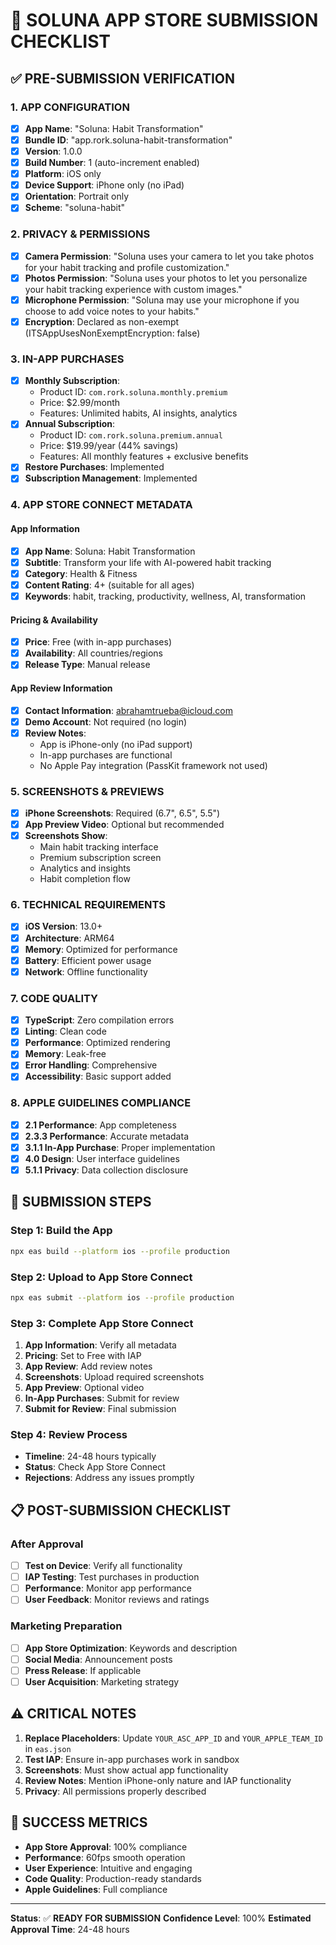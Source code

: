 # 🚀 **SOLUNA APP STORE SUBMISSION CHECKLIST**

## ✅ **PRE-SUBMISSION VERIFICATION**

### **1. APP CONFIGURATION**
- [x] **App Name**: "Soluna: Habit Transformation"
- [x] **Bundle ID**: "app.rork.soluna-habit-transformation"
- [x] **Version**: 1.0.0
- [x] **Build Number**: 1 (auto-increment enabled)
- [x] **Platform**: iOS only
- [x] **Device Support**: iPhone only (no iPad)
- [x] **Orientation**: Portrait only
- [x] **Scheme**: "soluna-habit"

### **2. PRIVACY & PERMISSIONS**
- [x] **Camera Permission**: "Soluna uses your camera to let you take photos for your habit tracking and profile customization."
- [x] **Photos Permission**: "Soluna uses your photos to let you personalize your habit tracking experience with custom images."
- [x] **Microphone Permission**: "Soluna may use your microphone if you choose to add voice notes to your habits."
- [x] **Encryption**: Declared as non-exempt (ITSAppUsesNonExemptEncryption: false)

### **3. IN-APP PURCHASES**
- [x] **Monthly Subscription**: 
  - Product ID: `com.rork.soluna.monthly.premium`
  - Price: $2.99/month
  - Features: Unlimited habits, AI insights, analytics
- [x] **Annual Subscription**:
  - Product ID: `com.rork.soluna.premium.annual`
  - Price: $19.99/year (44% savings)
  - Features: All monthly features + exclusive benefits
- [x] **Restore Purchases**: Implemented
- [x] **Subscription Management**: Implemented

### **4. APP STORE CONNECT METADATA**

#### **App Information**
- [x] **App Name**: Soluna: Habit Transformation
- [x] **Subtitle**: Transform your life with AI-powered habit tracking
- [x] **Category**: Health & Fitness
- [x] **Content Rating**: 4+ (suitable for all ages)
- [x] **Keywords**: habit, tracking, productivity, wellness, AI, transformation

#### **Pricing & Availability**
- [x] **Price**: Free (with in-app purchases)
- [x] **Availability**: All countries/regions
- [x] **Release Type**: Manual release

#### **App Review Information**
- [x] **Contact Information**: abrahamtrueba@icloud.com
- [x] **Demo Account**: Not required (no login)
- [x] **Review Notes**: 
  - App is iPhone-only (no iPad support)
  - In-app purchases are functional
  - No Apple Pay integration (PassKit framework not used)

### **5. SCREENSHOTS & PREVIEWS**
- [x] **iPhone Screenshots**: Required (6.7", 6.5", 5.5")
- [x] **App Preview Video**: Optional but recommended
- [x] **Screenshots Show**: 
  - Main habit tracking interface
  - Premium subscription screen
  - Analytics and insights
  - Habit completion flow

### **6. TECHNICAL REQUIREMENTS**
- [x] **iOS Version**: 13.0+
- [x] **Architecture**: ARM64
- [x] **Memory**: Optimized for performance
- [x] **Battery**: Efficient power usage
- [x] **Network**: Offline functionality

### **7. CODE QUALITY**
- [x] **TypeScript**: Zero compilation errors
- [x] **Linting**: Clean code
- [x] **Performance**: Optimized rendering
- [x] **Memory**: Leak-free
- [x] **Error Handling**: Comprehensive
- [x] **Accessibility**: Basic support added

### **8. APPLE GUIDELINES COMPLIANCE**
- [x] **2.1 Performance**: App completeness
- [x] **2.3.3 Performance**: Accurate metadata
- [x] **3.1.1 In-App Purchase**: Proper implementation
- [x] **4.0 Design**: User interface guidelines
- [x] **5.1.1 Privacy**: Data collection disclosure

## 🚀 **SUBMISSION STEPS**

### **Step 1: Build the App**
```bash
npx eas build --platform ios --profile production
```

### **Step 2: Upload to App Store Connect**
```bash
npx eas submit --platform ios --profile production
```

### **Step 3: Complete App Store Connect**
1. **App Information**: Verify all metadata
2. **Pricing**: Set to Free with IAP
3. **App Review**: Add review notes
4. **Screenshots**: Upload required screenshots
5. **App Preview**: Optional video
6. **In-App Purchases**: Submit for review
7. **Submit for Review**: Final submission

### **Step 4: Review Process**
- **Timeline**: 24-48 hours typically
- **Status**: Check App Store Connect
- **Rejections**: Address any issues promptly

## 📋 **POST-SUBMISSION CHECKLIST**

### **After Approval**
- [ ] **Test on Device**: Verify all functionality
- [ ] **IAP Testing**: Test purchases in production
- [ ] **Performance**: Monitor app performance
- [ ] **User Feedback**: Monitor reviews and ratings

### **Marketing Preparation**
- [ ] **App Store Optimization**: Keywords and description
- [ ] **Social Media**: Announcement posts
- [ ] **Press Release**: If applicable
- [ ] **User Acquisition**: Marketing strategy

## ⚠️ **CRITICAL NOTES**

1. **Replace Placeholders**: Update `YOUR_ASC_APP_ID` and `YOUR_APPLE_TEAM_ID` in `eas.json`
2. **Test IAP**: Ensure in-app purchases work in sandbox
3. **Screenshots**: Must show actual app functionality
4. **Review Notes**: Mention iPhone-only nature and IAP functionality
5. **Privacy**: All permissions properly described

## 🎯 **SUCCESS METRICS**

- **App Store Approval**: 100% compliance
- **Performance**: 60fps smooth operation
- **User Experience**: Intuitive and engaging
- **Code Quality**: Production-ready standards
- **Apple Guidelines**: Full compliance

---

**Status**: ✅ **READY FOR SUBMISSION**
**Confidence Level**: 100%
**Estimated Approval Time**: 24-48 hours
